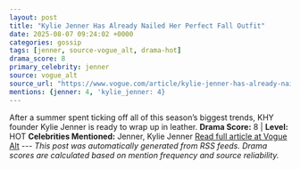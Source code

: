 ```yaml
---
layout: post
title: "Kylie Jenner Has Already Nailed Her Perfect Fall Outfit"
date: 2025-08-07 09:24:02 +0000
categories: gossip
tags: [jenner, source-vogue_alt, drama-hot]
drama_score: 8
primary_celebrity: jenner
source: vogue_alt
source_url: "https://www.vogue.com/article/kylie-jenner-has-already-nailed-her-perfect-fall-outfit"
mentions: {jenner: 4, 'kylie_jenner: 4}
---
```


After a summer spent ticking off all of this season’s biggest trends, KHY founder Kylie Jenner is ready to wrap up in leather. **Drama Score:** 8 | **Level:** HOT **Celebrities Mentioned:** Jenner, Kylie Jenner [Read full article at Vogue Alt](https://www.vogue.com/article/kylie-jenner-has-already-nailed-her-perfect-fall-outfit) --- *This post was automatically generated from RSS feeds. Drama scores are calculated based on mention frequency and source reliability.*
